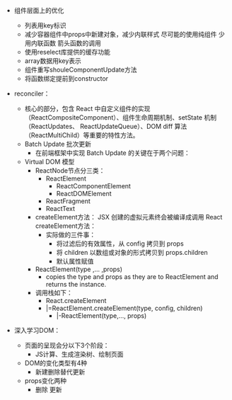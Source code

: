 - 组件层面上的优化
  - 列表用key标识
  - 减少容器组件中props中新建对象，减少内联样式 尽可能的使用纯组件    少用内联函数 箭头函数的调用
  - 使用reselect库提供的缓存功能
  - array数据用key表示
  - 组件重写shouleComponentUpdate方法
  - 将函数绑定提前到constructor

- reconciler：
  - 核心的部分，包含 React 中自定义组件的实现 （ReactCompositeComponent）、组件生命周期机制、setState 机制（ReactUpdates、 ReactUpdateQueue）、DOM diff 算法（ReactMultiChild）等重要的特性方法。 
  - Batch Update 批次更新
    - 在前端框架中实现 Batch Update 的关键在于两个问题：
  - Virtual DOM 模型
    - ReactNode节点分三类：
      - ReactElement
        - ReactComponentElement 
        - ReactDOMElement
      - ReactFragment 
      - ReactText
    - createElement方法： JSX 创建的虚拟元素终会被编译成调用 React createElement方法：
      - 实际做的三件事：
        - 将过滤后的有效属性，从 config 拷贝到 props
        - 将 children 以数组或对象的形式拷贝到 props.children
        - 默认属性赋值
    - ReactElement(type ,... ,props) 
      - copies the type and props as they are to ReactElement and returns the instance.
    - 调用栈如下：
      - React.createElement
      - |=ReactElement.createElement(type, config, children)
          - |-ReactElement(type,..., props)
  
- 深入学习DOM：
  - 页面的呈现会分以下3个阶段：
    - JS计算、生成渲染树、绘制页面
  - DOM的变化类型有4种
    - 新建删除替代更新
  - props变化两种
    - 删除 更新